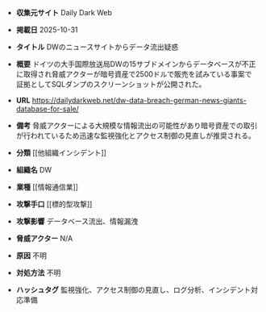 - **収集元サイト**
Daily Dark Web

- **掲載日**
2025-10-31

- **タイトル**
DWのニュースサイトからデータ流出疑惑

- **概要**
ドイツの大手国際放送局DWの15サブドメインからデータベースが不正に取得され脅威アクターが暗号資産で2500ドルで販売を試みている事案で証拠としてSQLダンプのスクリーンショットが公開された。

- **URL**
https://dailydarkweb.net/dw-data-breach-german-news-giants-database-for-sale/

- **備考**
脅威アクターによる大規模な情報流出の可能性があり暗号資産での取引が行われているため迅速な監視強化とアクセス制御の見直しが推奨される。

- **分類**
[[他組織インシデント]]

- **組織名**
DW

- **業種**
[[情報通信業]]

- **攻撃手口**
[[標的型攻撃]]

- **攻撃影響**
データベース流出、情報漏洩

- **脅威アクター**
N/A

- **原因**
不明

- **対処方法**
不明

- **ハッシュタグ**
監視強化、アクセス制御の見直し、ログ分析、インシデント対応準備
